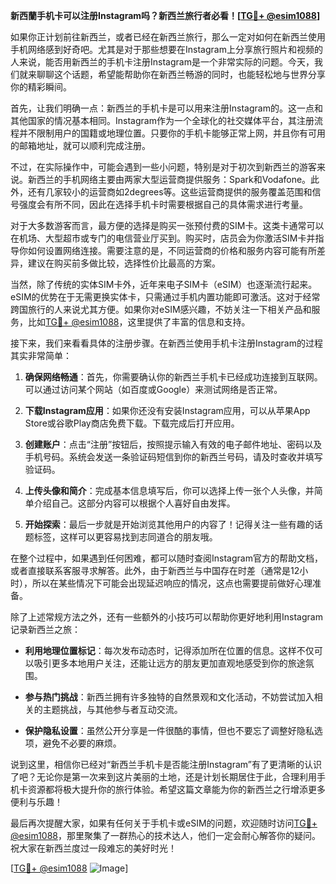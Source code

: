 **新西蘭手机卡可以注册Instagram吗？新西兰旅行者必看！[[TG💪+ @esim1088](https://t.me/s/esim1088)]**

如果你正计划前往新西兰，或者已经在新西兰旅行，那么一定对如何在新西兰使用手机网络感到好奇吧。尤其是对于那些想要在Instagram上分享旅行照片和视频的人来说，能否用新西兰的手机卡注册Instagram是一个非常实际的问题。今天，我们就来聊聊这个话题，希望能帮助你在新西兰畅游的同时，也能轻松地与世界分享你的精彩瞬间。

首先，让我们明确一点：新西兰的手机卡是可以用来注册Instagram的。这一点和其他国家的情况基本相同。Instagram作为一个全球化的社交媒体平台，其注册流程并不限制用户的国籍或地理位置。只要你的手机卡能够正常上网，并且你有可用的邮箱地址，就可以顺利完成注册。

不过，在实际操作中，可能会遇到一些小问题，特别是对于初次到新西兰的游客来说。新西兰的手机网络主要由两家大型运营商提供服务：Spark和Vodafone。此外，还有几家较小的运营商如2degrees等。这些运营商提供的服务覆盖范围和信号强度会有所不同，因此在选择手机卡时需要根据自己的具体需求进行考量。

对于大多数游客而言，最方便的选择是购买一张预付费的SIM卡。这类卡通常可以在机场、大型超市或专门的电信营业厅买到。购买时，店员会为你激活SIM卡并指导你如何设置网络连接。需要注意的是，不同运营商的价格和服务内容可能有所差异，建议在购买前多做比较，选择性价比最高的方案。

当然，除了传统的实体SIM卡外，近年来电子SIM卡（eSIM）也逐渐流行起来。eSIM的优势在于无需更换实体卡，只需通过手机内置功能即可激活。这对于经常跨国旅行的人来说尤其方便。如果你对eSIM感兴趣，不妨关注一下相关产品和服务，比如[TG💪+ @esim1088](https://t.me/s/esim1088)，这里提供了丰富的信息和支持。

接下来，我们来看看具体的注册步骤。在新西兰使用手机卡注册Instagram的过程其实非常简单：

1. **确保网络畅通**：首先，你需要确认你的新西兰手机卡已经成功连接到互联网。可以通过访问某个网站（如百度或Google）来测试网络是否正常。
   
2. **下载Instagram应用**：如果你还没有安装Instagram应用，可以从苹果App Store或谷歌Play商店免费下载。下载完成后打开应用。

3. **创建账户**：点击“注册”按钮后，按照提示输入有效的电子邮件地址、密码以及手机号码。系统会发送一条验证码短信到你的新西兰号码，请及时查收并填写验证码。

4. **上传头像和简介**：完成基本信息填写后，你可以选择上传一张个人头像，并简单介绍自己。这部分内容可以根据个人喜好自由发挥。

5. **开始探索**：最后一步就是开始浏览其他用户的内容了！记得关注一些有趣的话题标签，这样可以更容易找到志同道合的朋友哦。

在整个过程中，如果遇到任何困难，都可以随时查阅Instagram官方的帮助文档，或者直接联系客服寻求解答。此外，由于新西兰与中国存在时差（通常是12小时），所以在某些情况下可能会出现延迟响应的情况，这点也需要提前做好心理准备。

除了上述常规方法之外，还有一些额外的小技巧可以帮助你更好地利用Instagram记录新西兰之旅：

- **利用地理位置标记**：每次发布动态时，记得添加所在位置的信息。这样不仅可以吸引更多本地用户关注，还能让远方的朋友更加直观地感受到你的旅途氛围。
  
- **参与热门挑战**：新西兰拥有许多独特的自然景观和文化活动，不妨尝试加入相关的主题挑战，与其他参与者互动交流。
  
- **保护隐私设置**：虽然公开分享是一件很酷的事情，但也不要忘了调整好隐私选项，避免不必要的麻烦。

说到这里，相信你已经对“新西兰手机卡是否能注册Instagram”有了更清晰的认识了吧？无论你是第一次来到这片美丽的土地，还是计划长期居住于此，合理利用手机卡资源都将极大提升你的旅行体验。希望这篇文章能为你的新西兰之行增添更多便利与乐趣！

最后再次提醒大家，如果有任何关于手机卡或eSIM的问题，欢迎随时访问[TG💪+ @esim1088](https://t.me/s/esim1088)，那里聚集了一群热心的技术达人，他们一定会耐心解答你的疑问。祝大家在新西兰度过一段难忘的美好时光！

[[TG💪+ @esim1088](https://t.me/s/esim1088) ![Image](https://i.postimg.cc/4NQfJmqS/Snipaste-2025-05-13-00-14-12.png)]